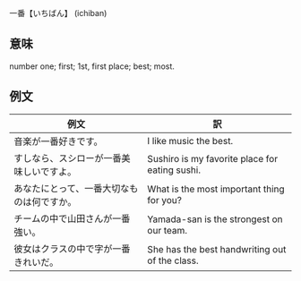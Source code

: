 一番【いちばん】 (ichiban)

## 意味

number one; first; 1st, first place​; best; most​.

## 例文

|例文|訳|
| --- | --- |
|音楽が一番好きです。|I like music the best.|
|すしなら、スシローが一番美味しいですよ。|Sushiro is my favorite place for eating sushi.|
|あなたにとって、一番大切なものは何ですか。|What is the most important thing for you?|
|チームの中で山田さんが一番強い。|Yamada-san is the strongest on our team.|
|彼女はクラスの中で字が一番きれいだ。|She has the best handwriting out of the class.|